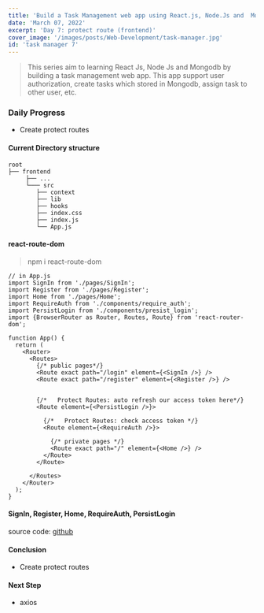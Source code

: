 ```yaml
---
title: 'Build a Task Management web app using React.js, Node.Js and  Mongodb - day 7'
date: 'March 07, 2022'
excerpt: 'Day 7: protect route (frontend)'
cover_image: '/images/posts/Web-Development/task-manager.jpg'
id: 'task manager 7'
---
```


> This series aim to learning React Js, Node Js and Mongodb by building a task management web app. 
> This app support user authorization, create tasks which stored in Mongodb, assign task to other user, etc.

### Daily Progress
- Create protect routes 

#### Current Directory structure
```
root
├── frontend
     ├── ...
     └─── src
        ├── context
        ├── lib
        ├── hooks
        ├── index.css
        ├── index.js
        └── App.js
```

#### react-route-dom
> npm i react-route-dom

```
// in App.js
import SignIn from './pages/SignIn';
import Register from './pages/Register';
import Home from './pages/Home';
import RequireAuth from './components/require_auth';
import PersistLogin from './components/presist_login';
import {BrowserRouter as Router, Routes, Route} from 'react-router-dom';

function App() {
  return (
    <Router>
      <Routes>
        {/* public pages*/}
        <Route exact path="/login" element={<SignIn />} />
        <Route exact path="/register" element={<Register />} />


        {/*   Protect Routes: auto refresh our access token here*/}
        <Route element={<PersistLogin />}>

          {/*   Protect Routes: check access token */}
          <Route element={<RequireAuth />}>

            {/* private pages */}
            <Route exact path="/" element={<Home />} />
          </Route>
        </Route>

      </Routes>
    </Router>
  );
}
```
#### SignIn, Register, Home, RequireAuth, PersistLogin 
source code: [github](https://github.com/hsingyingli/task-manager-project/tree/main/frontend) 

#### Conclusion
- Create protect routes 
#### Next Step
- axios
